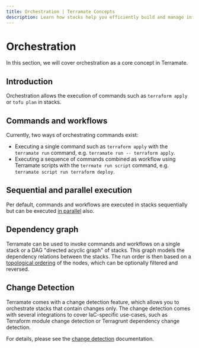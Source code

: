 ```yaml
---
title: Orchestration | Terramate Concepts
description: Learn how stacks help you efficiently build and manage infrastructure as code projects at any scale with technologies such as Terraform.
---
```


# Orchestration

In this section, we will cover orchestration as a core concept in Terramate.

## Introduction

Orchestration allows the execution of commands such as `terraform apply` or `tofu plan` in stacks.

## Commands and workflows

Currently, two ways of orchestrating commands exist:

- Executing a single command such as `terraform apply` with the `terramate run` command, e.g. `terramate run -- terraform apply`.
- Executing a sequence of commands combined as workflow using Terramate scripts with the `terrmate run script` command, e.g. `terramate script run terraform deploy`.

## Sequential and parallel execution

Per default, commands and workflows are executed in stacks sequentially but can be executed [in parallel](../cli/orchestration/parallel-execution.md) also.

## Dependency graph

Terramate can be used to invoke commands and workflows on a single stack or a DAG "directed acyclic graph" of stacks.
This graph models the dependency relations between the stacks. The run order is then based on a
[topological ordering](https://en.wikipedia.org/wiki/Topological_sorting) of the nodes, which can be optionally filtered
and reversed.

## Change Detection

Terramate comes with a change detection feature, which allows you to orchestrate stacks that contain changes only.
The change detection comes with several integrations to cover IaC-specific use-cases, such as Terraform module change
detection or Terragrunt dependency change detection.

For details, please see the [change detection](../cli/change-detection/index.md) documentation.

<!-- ## Filters

Additional filters are available when selecting a list of stacks for orchestration. -->
